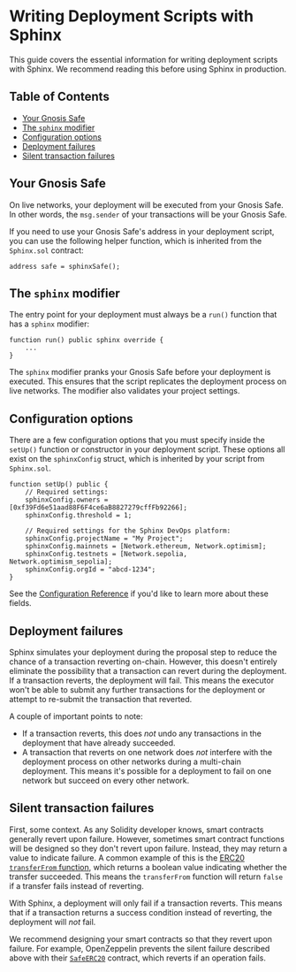 # Writing Deployment Scripts with Sphinx

This guide covers the essential information for writing deployment scripts with Sphinx. We recommend reading this before using Sphinx in production.

## Table of Contents

- [Your Gnosis Safe](#your-gnosis-safe)
- [The `sphinx` modifier](#the-sphinx-modifier)
- [Configuration options](#configuration-options)
- [Deployment failures](#deployment-failures)
- [Silent transaction failures](#silent-transaction-failures)

## Your Gnosis Safe

On live networks, your deployment will be executed from your Gnosis Safe. In other words, the `msg.sender` of your transactions will be your Gnosis Safe.

If you need to use your Gnosis Safe's address in your deployment script, you can use the following helper function, which is inherited from the `Sphinx.sol` contract:

```sol
address safe = sphinxSafe();
```

## The `sphinx` modifier

The entry point for your deployment must always be a `run()` function that has a `sphinx` modifier:

```sol
function run() public sphinx override {
    ...
}
```

The `sphinx` modifier pranks your Gnosis Safe before your deployment is executed. This ensures that the script replicates the deployment process on live networks. The modifier also validates your project settings.

## Configuration options

There are a few configuration options that you must specify inside the `setUp()` function or constructor in your deployment script. These options all exist on the `sphinxConfig` struct, which is inherited by your script from `Sphinx.sol`.

```sol
function setUp() public {
    // Required settings:
    sphinxConfig.owners = [0xf39Fd6e51aad88F6F4ce6aB8827279cffFb92266];
    sphinxConfig.threshold = 1;

    // Required settings for the Sphinx DevOps platform:
    sphinxConfig.projectName = "My Project";
    sphinxConfig.mainnets = [Network.ethereum, Network.optimism];
    sphinxConfig.testnets = [Network.sepolia, Network.optimism_sepolia];
    sphinxConfig.orgId = "abcd-1234";
}
```

See the [Configuration Reference](https://github.com/sphinx-labs/sphinx/blob/main/docs/configuration-options.md) if you'd like to learn more about these fields.

## Deployment failures

Sphinx simulates your deployment during the proposal step to reduce the chance of a transaction reverting on-chain. However, this doesn't entirely eliminate the possibility that a transaction can revert during the deployment. If a transaction reverts, the deployment will fail. This means the executor won't be able to submit any further transactions for the deployment or attempt to re-submit the transaction that reverted.

A couple of important points to note:
* If a transaction reverts, this does _not_ undo any transactions in the deployment that have already succeeded.
* A transaction that reverts on one network does _not_ interfere with the deployment process on other networks during a multi-chain deployment. This means it's possible for a deployment to fail on one network but succeed on every other network.

## Silent transaction failures

First, some context. As any Solidity developer knows, smart contracts generally revert upon failure. However, sometimes smart contract functions will be designed so they don't revert upon failure. Instead, they may return a value to indicate failure. A common example of this is the [ERC20 `transferFrom` function](https://docs.openzeppelin.com/contracts/5.x/api/token/erc20#IERC20-transferFrom-address-address-uint256-), which returns a boolean value indicating whether the transfer succeeded. This means the `transferFrom` function will return `false` if a transfer fails instead of reverting.

With Sphinx, a deployment will only fail if a transaction reverts. This means that if a transaction returns a success condition instead of reverting, the deployment will _not_ fail.

We recommend designing your smart contracts so that they revert upon failure. For example, OpenZeppelin prevents the silent failure described above with their [`SafeERC20`](https://docs.openzeppelin.com/contracts/5.x/api/token/erc20#SafeERC20) contract, which reverts if an operation fails.
